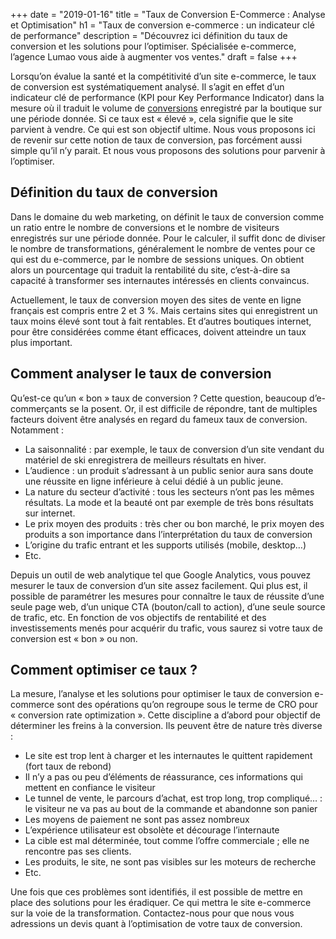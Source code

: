 +++
date = "2019-01-16"
title = "Taux de Conversion E-Commerce : Analyse et Optimisation"
h1 = "Taux de conversion e-commerce : un indicateur clé de performance"
description = "Découvrez ici définition du taux de conversion et les solutions pour l’optimiser. Spécialisée e-commerce, l’agence Lumao vous aide à augmenter vos ventes."
draft = false
+++

Lorsqu’on évalue la santé et la compétitivité d’un site e-commerce, le taux de conversion est systématiquement analysé. Il s’agit en effet d’un indicateur clé de performance (KPI pour Key Performance Indicator) dans la mesure où il traduit le volume de [conversions](/ecommerce/performance/conversion/) enregistré par la boutique sur une période donnée. Si ce taux est « élevé », cela signifie que le site parvient à vendre. Ce qui est son objectif ultime. Nous vous proposons ici de revenir sur cette notion de taux de conversion, pas forcément aussi simple qu’il n’y parait. Et nous vous proposons des solutions pour parvenir à l’optimiser.

## Définition du taux de conversion

Dans le domaine du web marketing, on définit le taux de conversion comme un ratio entre le nombre de conversions et le nombre de visiteurs enregistrés sur une période donnée. Pour le calculer, il suffit donc de diviser le nombre de transformations, généralement le nombre de ventes pour ce qui est du e-commerce, par le nombre de sessions uniques. On obtient alors un pourcentage qui traduit la rentabilité du site, c’est-à-dire sa capacité à transformer ses internautes intéressés en clients convaincus.

Actuellement, le taux de conversion moyen des sites de vente en ligne français est compris entre 2 et 3 %. Mais certains sites qui enregistrent un taux moins élevé sont tout à fait rentables. Et d’autres boutiques internet, pour être considérées comme étant efficaces, doivent atteindre un taux plus important.

## Comment analyser le taux de conversion

Qu’est-ce qu’un « bon » taux de conversion ? Cette question, beaucoup d’e-commerçants se la posent. Or, il est difficile de répondre, tant de multiples facteurs doivent être analysés en regard du fameux taux de conversion. Notamment :

-	La saisonnalité : par exemple, le taux de conversion d’un site vendant du matériel de ski enregistrera de meilleurs résultats en hiver.
-	L’audience : un produit s’adressant à un public senior aura sans doute une réussite en ligne inférieure à celui dédié à un public jeune.
-	La nature du secteur d’activité : tous les secteurs n’ont pas les mêmes résultats. La mode et la beauté ont par exemple de très bons résultats sur internet.
-	Le prix moyen des produits : très cher ou bon marché, le prix moyen des produits a son importance dans l’interprétation du taux de conversion
-	L’origine du trafic entrant et les supports utilisés (mobile, desktop…)
-	Etc.

Depuis un outil de web analytique tel que Google Analytics, vous pouvez mesurer le taux de conversion d’un site assez facilement. Qui plus est, il possible de paramétrer les mesures pour connaître le taux de réussite d’une seule page web, d’un unique CTA (bouton/call to action), d’une seule source de trafic, etc. En fonction de vos objectifs de rentabilité et des investissements menés pour acquérir du trafic, vous saurez si votre taux de conversion est « bon » ou non.

## Comment optimiser ce taux ?

La mesure, l’analyse et les solutions pour optimiser le taux de conversion e-commerce sont des opérations qu’on regroupe sous le terme de CRO pour « conversion rate optimization ». Cette discipline a d’abord pour objectif de déterminer les freins à la conversion. Ils peuvent être de nature très diverse :

-	Le site est trop lent à charger et les internautes le quittent rapidement (fort taux de rebond)
-	Il n’y a pas ou peu d’éléments de réassurance, ces informations qui mettent en confiance le visiteur
-	Le tunnel de vente, le parcours d’achat, est trop long, trop compliqué… : le visiteur ne va pas au bout de la commande et abandonne son panier
-	Les moyens de paiement ne sont pas assez nombreux
-	L’expérience utilisateur est obsolète et décourage l’internaute
-	La cible est mal déterminée, tout comme l’offre commerciale ; elle ne rencontre pas ses clients.
-	Les produits, le site, ne sont pas visibles sur les moteurs de recherche
-	Etc.

Une fois que ces problèmes sont identifiés, il est possible de mettre en place des solutions pour les éradiquer. Ce qui mettra le site e-commerce sur la voie de la transformation. Contactez-nous pour que nous vous adressions un devis quant à l’optimisation de votre taux de conversion.
